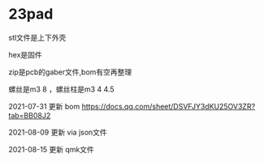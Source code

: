 # 23pad

stl文件是上下外壳

hex是固件

zip是pcb的gaber文件,bom有空再整理

螺丝是m3 8 ，螺丝柱是m3 4 4.5



2021-07-31 更新 bom
https://docs.qq.com/sheet/DSVFJY3dKU25OV3ZR?tab=BB08J2

2021-08-09 更新 via json文件

2021-08-15 更新 qmk文件
